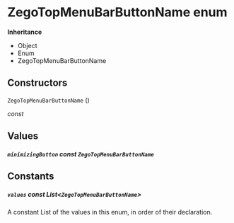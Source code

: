 

# ZegoTopMenuBarButtonName enum

**Inheritance**

- Object
- Enum
- ZegoTopMenuBarButtonName

## Constructors

`ZegoTopMenuBarButtonName` ()

  _const_ 

## Values

##### `minimizingButton` const `ZegoTopMenuBarButtonName`


## Constants

##### `values` const List&lt;`ZegoTopMenuBarButtonName`>

A constant List of the values in this enum, in order of their declaration.  







